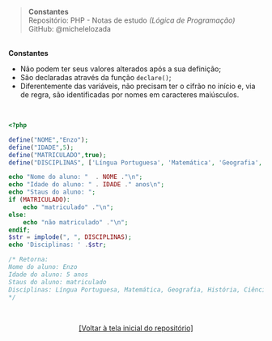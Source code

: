 > **Constantes**     
> Repositório: PHP - Notas de estudo *(Lógica de Programação)*      
> GitHub: @michelelozada
&nbsp;
     
&nbsp;    
**Constantes**
* Não podem ter seus valores alterados após a sua definição;
* São declaradas através da função `declare()`;
* Diferentemente das variáveis, não precisam ter o cifrão no início e, via de regra, são identificadas por nomes em caracteres maiúsculos.
&nbsp;
     
&nbsp;   
```php
<?php 

define("NOME","Enzo");
define("IDADE",5);
define("MATRICULADO",true);
define("DISCIPLINAS", ['Língua Portuguesa', 'Matemática', 'Geografia', 'História', 'Ciências']);

echo "Nome do aluno: "  . NOME ."\n";
echo "Idade do aluno: " . IDADE ." anos\n";
echo "Staus do aluno: ";
if (MATRICULADO):
    echo "matriculado" ."\n";
else:
    echo "não matriculado" ."\n";
endif;
$str = implode(", ", DISCIPLINAS);
echo 'Disciplinas: ' .$str;

/* Retorna: 
Nome do aluno: Enzo
Idade do aluno: 5 anos
Staus do aluno: matriculado
Disciplinas: Língua Portuguesa, Matemática, Geografia, História, Ciências
*/
```

&nbsp;

<div align="center">
<a href="https://github.com/michelelozada/PHP-Study-Notes">[Voltar à tela inicial do repositório]</a>
</div>